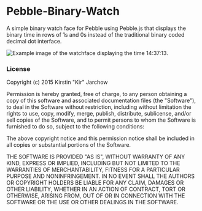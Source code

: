 # Pebble-Binary-Watch
A simple binary watch face for Pebble using Pebble.js that displays the binary time in rows of 1s and 0s instead of the traditional binary coded decimal dot interface.

![Example image of the watchface displaying the time 14:37:13](http://i.imgur.com/efcS9Kq.png).

### License
Copyright (c) 2015 Kirstin "Kir" Jarchow

Permission is hereby granted, free of charge, to any person obtaining a copy
of this software and associated documentation files (the "Software"), to deal
in the Software without restriction, including without limitation the rights
to use, copy, modify, merge, publish, distribute, sublicense, and/or sell
copies of the Software, and to permit persons to whom the Software is
furnished to do so, subject to the following conditions:

The above copyright notice and this permission notice shall be included in all
copies or substantial portions of the Software.

THE SOFTWARE IS PROVIDED "AS IS", WITHOUT WARRANTY OF ANY KIND, EXPRESS OR
IMPLIED, INCLUDING BUT NOT LIMITED TO THE WARRANTIES OF MERCHANTABILITY,
FITNESS FOR A PARTICULAR PURPOSE AND NONINFRINGEMENT. IN NO EVENT SHALL THE
AUTHORS OR COPYRIGHT HOLDERS BE LIABLE FOR ANY CLAIM, DAMAGES OR OTHER
LIABILITY, WHETHER IN AN ACTION OF CONTRACT, TORT OR OTHERWISE, ARISING FROM,
OUT OF OR IN CONNECTION WITH THE SOFTWARE OR THE USE OR OTHER DEALINGS IN THE
SOFTWARE.
